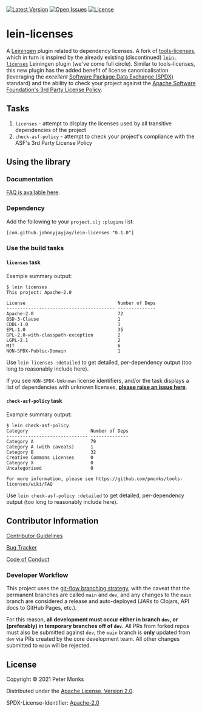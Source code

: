 
[![Latest Version](https://img.shields.io/clojars/v/com.github.johnnyjayjay/lein-licenses)](https://clojars.org/com.github.johnnyjayjay/lein-licenses/) [![Open Issues](https://img.shields.io/github/issues/JohnnyJayJay/lein-licenses.svg)](https://github.com/JohnnyJayJay/lein-licenses/issues) [![License](https://img.shields.io/github/license/JohnnyJayJay/lein-licenses.svg)](https://github.com/JohnnyJayJay/lein-licenses/blob/main/LICENSE)


# lein-licenses

A [Leiningen](http://leiningen.org) plugin related to dependency licenses. A fork of [tools-licenses](https://github.com/pmonks/tools-licenses), which in turn is inspired by the already existing (discontinued) [`lein-licenses`](https://github.com/technomancy/lein-licenses/) Leiningen plugin (we've come full circle). 
Similar to tools-licenses, this new plugin has the added benefit of license canonicalisation (leveraging the *excellent* [Software Package Data Exchange (SPDX)](https://spdx.dev/) standard) and the ability to check your project against the [Apache Software Foundation's 3rd Party License Policy](https://www.apache.org/legal/resolved.html).

## Tasks

1. `licenses` - attempt to display the licenses used by all transitive dependencies of the project
2. `check-asf-policy` - attempt to check your project's compliance with the ASF's 3rd Party License Policy

## Using the library

### Documentation

[FAQ is available here](https://github.com/pmonks/tools-licenses/wiki/FAQ).

### Dependency

Add the following to your `project.clj` `:plugins` list:

```edn
[com.github.johnnyjayjay/lein-licenses "0.1.0"]
```

### Use the build tasks

#### `licenses` task

Example summary output:

```
$ lein licenses
This project: Apache-2.0

License                                  Number of Deps
---------------------------------------- --------------
Apache-2.0                               72
BSD-3-Clause                             1
CDDL-1.0                                 1
EPL-1.0                                  35
GPL-2.0-with-classpath-exception         2
LGPL-2.1                                 2
MIT                                      6
NON-SPDX-Public-Domain                   1
```

Use `lein licenses :detailed` to get detailed, per-dependency output (too long to reasonably include here).

If you see `NON-SPDX-Unknown` license identifiers, and/or the task displays a list of dependencies with unknown licenses, **[please raise an issue here](https://github.com/pmonks/lice-comb/issues/new?assignees=pmonks&labels=unknown+licenses&template=Unknown_licenses_tools.md)**.

#### `check-asf-policy` task

Example summary output:

```
$ lein check-asf-policy
Category                       Number of Deps
------------------------------ --------------
Category A                     79
Category A (with caveats)      1
Category B                     32
Creative Commons Licenses      0
Category X                     0
Uncategorised                  0

For more information, please see https://github.com/pmonks/tools-licenses/wiki/FAQ
```

Use `lein check-asf-policy :detailed` to get detailed, per-dependency output (too long to reasonably include here).

## Contributor Information

[Contributor Guidelines](https://github.com/JohnnyJayJay/lein-licenses/blob/main/.github/CONTRIBUTING.md)

[Bug Tracker](https://github.com/JohnnyJayJay/lein-licenses/issues)

[Code of Conduct](https://github.com/JohnnyJayJay/lein-licenses/blob/main/.github/CODE_OF_CONDUCT.md)

### Developer Workflow

This project uses the [git-flow branching strategy](https://nvie.com/posts/a-successful-git-branching-model/), with the caveat that the permanent branches are called `main` and `dev`, and any changes to the `main` branch are considered a release and auto-deployed (JARs to Clojars, API docs to GitHub Pages, etc.).

For this reason, **all development must occur either in branch `dev`, or (preferably) in temporary branches off of `dev`.**  All PRs from forked repos must also be submitted against `dev`; the `main` branch is **only** updated from `dev` via PRs created by the core development team.  All other changes submitted to `main` will be rejected.

## License

Copyright © 2021 Peter Monks

Distributed under the [Apache License, Version 2.0](http://www.apache.org/licenses/LICENSE-2.0).

SPDX-License-Identifier: [Apache-2.0](https://spdx.org/licenses/Apache-2.0)
